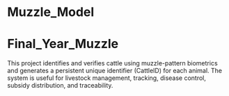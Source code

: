 ﻿# Muzzle_Model
# Final_Year_Muzzle

This project identifies and verifies cattle using muzzle-pattern biometrics and generates a persistent unique identifier (CattleID) for each animal. The system is useful for livestock management, tracking, disease control, subsidy distribution, and traceability.

